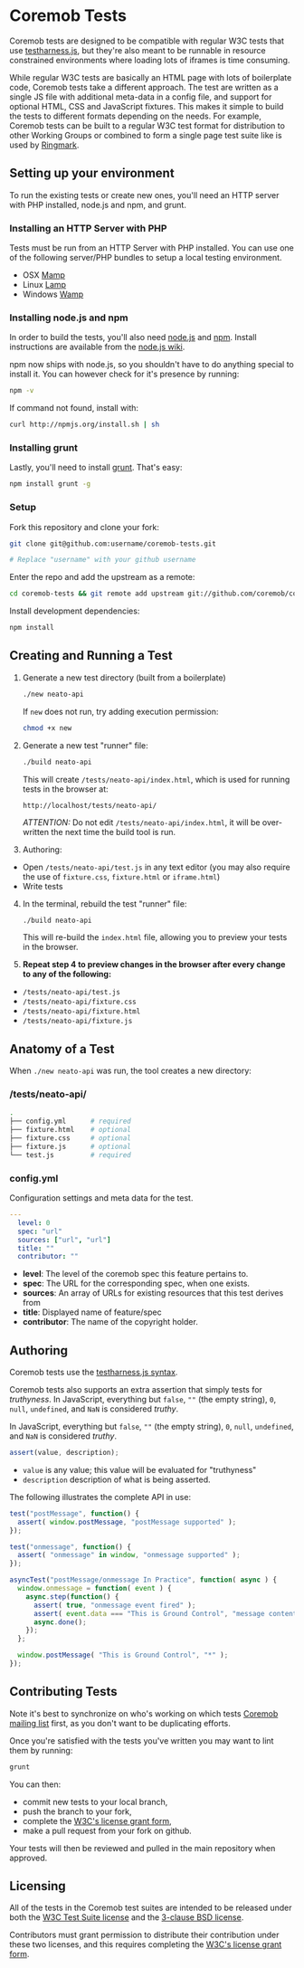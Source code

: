 Coremob Tests
=============

Coremob tests are designed to be compatible with regular W3C tests that use [testharness.js][testharness], but they're also meant to be runnable in resource constrained environments where loading lots of iframes is time consuming.

While regular W3C tests are basically an HTML page with lots of boilerplate code, Coremob tests take a different approach. The test are written as a single JS file with additional meta-data in a config file, and support for optional HTML, CSS and JavaScript fixtures. This makes it simple to build the tests to different formats depending on the needs. For example, Coremob tests can be built to a regular W3C test format for distribution to other Working Groups or combined to form a single page test suite like is used by [Ringmark](http://rng.io).

Setting up your environment
--------------------------

To run the existing tests or create new ones, you'll need an HTTP server with PHP installed, node.js and npm, and grunt.

### Installing an HTTP Server with PHP

Tests must be run from an HTTP Server with PHP installed. You can use one of the following server/PHP bundles to setup a local testing environment.

- OSX [Mamp](http://www.mamp.info/en/index.html)
- Linux [Lamp](http://www.lamphowto.com/)
- Windows [Wamp](http://www.wampserver.com/en/)

### Installing node.js and npm

In order to build the tests, you'll also need [node.js](https://github.com/joyent/node) and [npm](https://github.com/isaacs/npm). Install instructions are available from the [node.js wiki](https://github.com/joyent/node/wiki/Installation).

npm now ships with node.js, so you shouldn't have to do anything special to install it. You can however check for it's presence by running:

```bash
npm -v
```

If command not found, install with:

```bash
curl http://npmjs.org/install.sh | sh
```

### Installing grunt

Lastly, you'll need to install [grunt](https://github.com/cowboy/grunt). That's easy:

```bash
npm install grunt -g
```

### Setup

Fork this repository and clone your fork:

```bash
git clone git@github.com:username/coremob-tests.git

# Replace "username" with your github username
```

Enter the repo and add the upstream as a remote:

```bash
cd coremob-tests && git remote add upstream git://github.com/coremob/coremob-tests.git
```

Install development dependencies:

```bash
npm install
```



Creating and Running a Test
--------------

1. Generate a new test directory (built from a boilerplate)

    ```bash
    ./new neato-api
    ```

    If `new` does not run, try adding execution permission:

    ```bash
    chmod +x new
    ```


2. Generate a new test "runner" file:

    ```bash
    ./build neato-api
    ```

    This will create `/tests/neato-api/index.html`, which is used for running tests in the browser at:

    `http://localhost/tests/neato-api/`


    *ATTENTION:* Do not edit `/tests/neato-api/index.html`, it will be over-written the next time the build tool is run.


3. Authoring:
  - Open `/tests/neato-api/test.js` in any text editor (you may also require the use of `fixture.css`, `fixture.html` or `iframe.html`)
  - Write tests


4. In the terminal, rebuild the test "runner" file:

    ```bash
    ./build neato-api
    ```

    This will re-build the `index.html` file, allowing you to preview your tests in the browser.

5. **Repeat step 4 to preview changes in the browser after every change to any of the following:**
  - `/tests/neato-api/test.js`
  - `/tests/neato-api/fixture.css`
  - `/tests/neato-api/fixture.html`
  - `/tests/neato-api/fixture.js`



Anatomy of a Test
--------------


When `./new neato-api` was run, the tool creates a new directory:

### /tests/neato-api/

```bash
.
├── config.yml      # required
├── fixture.html    # optional
├── fixture.css     # optional
├── fixture.js      # optional
└── test.js         # required

```

### config.yml

Configuration settings and meta data for the test.

```yml
---
  level: 0
  spec: "url"
  sources: ["url", "url"]
  title: ""
  contributor: ""
```

- **level**: The level of the coremob spec this feature pertains to.
- **spec**: The URL for the corresponding spec, when one exists.
- **sources**: An array of URLs for existing resources that this test derives from
- **title**: Displayed name of feature/spec
- **contributor**: The name of the copyright holder.


## Authoring

Coremob tests use the [testharness.js syntax](https://github.com/tobie/testharness.js/tree/readme).

Coremob tests also supports an extra assertion that simply tests for _truthyness_. In JavaScript, everything but `false`, `""` (the empty string), `0`, `null`, `undefined`, and `NaN` is considered _truthy_.

In JavaScript, everything but `false`, `""` (the empty string), `0`, `null`, `undefined`, and `NaN` is considered _truthy_.

```js
assert(value, description);
```

* `value` is any value; this value will be evaluated for "truthyness"
* `description` description of what is being asserted.


The following illustrates the complete API in use:

```js
test("postMessage", function() {
  assert( window.postMessage, "postMessage supported" );
});

test("onmessage", function() {
  assert( "onmessage" in window, "onmessage supported" );
});

asyncTest("postMessage/onmessage In Practice", function( async ) {
  window.onmessage = function( event ) {
    async.step(function() {
      assert( true, "onmessage event fired" );
      assert( event.data === "This is Ground Control", "message content matched expected" );
      async.done();
    });
  };

  window.postMessage( "This is Ground Control", "*" );
});
```

## Contributing Tests

Note it's best to synchronize on who's working on which tests [Coremob mailing list][list] first, as you don't want to be duplicating efforts.

Once you're satisfied with the tests you've written you may want to lint them by running:

```bash
grunt
```

You can then:

- commit new tests to your local branch,
- push the branch to your fork,
- complete the [W3C's license grant form][grant],
- make a pull request from your fork on github.

Your tests will then be reviewed and pulled in the main repository when approved.

Licensing
---------

All of the tests in the Coremob test suites are intended to be released under both the [W3C Test Suite license][w3c_license] and the [3-clause BSD license][bsd].

Contributors must grant permission to distribute their contribution under these two licenses, and this requires completing the [W3C's license grant form][grant].

[w3c_license]: http://www.w3.org/Consortium/Legal/2008/04-testsuite-license.html
[bsd]: http://www.w3.org/Consortium/Legal/2008/03-bsd-license.html
[grant]: http://www.w3.org/2002/09/wbs/1/testgrants2-200409/
[list]: http://lists.w3.org/Archives/Public/public-coremob/
[testharness]: https://github.com/jgraham/testharness.js
